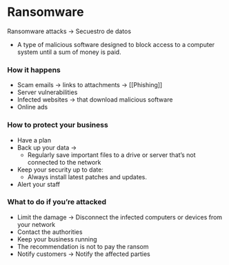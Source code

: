 # Ransomware

Ransomware attacks → Secuestro de datos
- A type of malicious software designed to block access to a computer system until a sum of money is paid.

### How it happens
- Scam emails → links to attachments → [[Phishing]]
- Server vulnerabilities
- Infected websites → that download malicious software
- Online ads

### How to protect your business
- Have a plan
- Back up your data → 
	- Regularly save important files to a drive or server that’s not connected to the network
- Keep your security up to date:
	- Always install latest patches and updates.
- Alert your staff

### What to do if you’re attacked

- Limit the damage → Disconnect the infected computers or devices from your network
- Contact the authorities
- Keep your business running 
- The recommendation is not to pay the ransom 
- Notify customers → Notify the affected parties